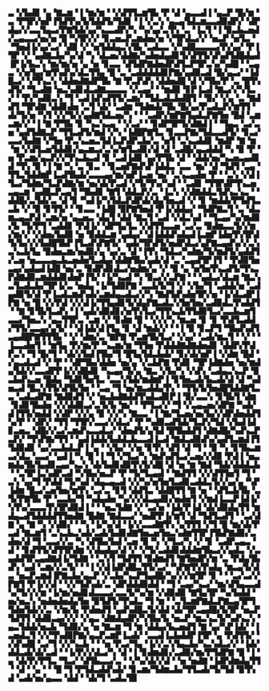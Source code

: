 ▃▝▞▙▟▊▝▄▝▇▃▆▝▐▝▆▞▆▝▝▞▟▜▜▃▆▜▙▝▛▝▟▝▄▃▃▟▐▝▄▃▛▝█▞▆▝▃▝▛▜▛▞▅▛▐▜▟▜▚▞▙▜▟▟▜▞▜▟▊▝▐▝▞▃▚▝▄▃▄▜▟▃▆▃▃▟▉▟▛▞▝▟▛▟▄▞▞▃▃▜▄▃▞▛▇▜▟▞▄▞▚▃▃▟▛▞▚▝▚▞▄▞▃▜▚▝▃▝▐▃▜▝▐▝▉▃▙▃▅▟▞▃▄▃▃▞▅▞▅▝█▝▚▜▛▞▞▝▊▃▅▃▛▃▆▟▅▞▅▝▞▜▛▟▃▞▞▝▅▃▛▝▅▜▃▝▝▜▅▟▐▞▄▞▃▞▝▟▉▝▞▝▅▜▟▟▄▃▚▜▙▝▃▟▃▃▝▞▚▟█▃▃▃▃▞▛▞▄▞▝▛▐▜▛▝▞▝▄▟▇▃▙▞▚▞▟▝▚▝▟▃▅▞▟▟▇▞▚▟▅▟▄▟▊▜▞▟▜▜▞▟▚▟▜▟█▟▄▟▐▛▐▞▙▃▚▝▆▞▆▞▅▝▄▝▅▝▊▃▃▝▟▜▟▛▇▟▅▟▛▟▜▃▛▜▛▃▚▞▚▟█▝▝▃▄▃▝▞▅▜▄▞▆▜▚▟▚▞▟▃▜▜▄▝█▝▃▝▃▟▟▟▟▟▊▛▇▞▄▟▉▃▟▝█▞▄▃▞▝▐▟█▃▞▝▞▜▚▃▚▝▟▟▅▟▇▟▛▜▙▝▇▝▛▃▛▟▚▝▟▟▅▟█▝▟▝▞▜▙▞▛▝▃▝█▜▚▟▜▞▝▜▃▟▇▝▅▃▚▟▊▟▃▟▇▃▃▃▃▝▞▃▄▞▝▝▆▟▉▝▊▛▐▃▟▝▇▃▞▞▚▜▃▞▝▝▛▞▚▟▉▃▚▝▜▝▃▟▐▟▚▟▜▜▞▃▆▞▝▜▟▃▟▃▙▟█▜▝▝▉▞▝▞▄▝▃▝▇▟▟▜▝▜▛▟▇▝▟▟▊▟▅▝▃▜▝▟▞▝▃▟▆▝▜▟▆▟▞▜▙▝█▞▄▞▛▃▟▃▛▞▆▜▜▝▟▞▜▞▅▝▚▜▝▞▞▜▞▞▄▟▇▜▟▃▅▞▚▝▝▝▃▟▛▞▆▛▇▜▄▟▃▛▇▜▅▝█▟▝▃▆▃▆▞▞▝▐▝▇▝▛▜▙▝▊▝▚▃▚▃▄▝▝▞▃▞▝▝▊▟▛▜▛▜▞▟▇▟▐▝▝▜▄▃▝▃▞▃▅▝▄▟▜▟▇▃▛▝▜▜▃▟▜▞▆▟▝▞▚▝▐▟█▛▇▜▃▝▊▃▃▛▇▞▜▟▃▃▟▜▞▝▊▃▞▃▃▞▙▟▇▝▞▜▅▝▛▃▚▃▅▃▜▟▐▃▛▟▛▃▙▞▃▝▅▜▝▃▚▃▟▟▊▝▆▟▛▝▇▝▆▝▆▝▞▟▜▃▅▜▟▟▊▞▄▃▆▃▞▃▚▞▆▜▃▟▊▞▟▝▟▝▃▟█▞▄▃▟▟▟▝▚▝▉▝▛▝▅▝▛▃▆▞▄▃▛▞▞▜▚▃▙▃▟▝▊▝▃▟▐▟▉▝▄▞▛▜▙▝▟▝▝▟▟▞▅▞▚▃▅▃▄▟▊▟▝▜▚▝▉▝▐▝▇▝▚▝▃▝▊▃▝▝▊▃▅▛▇▟▚▛▐▟▟▃▝▃▃▝▆▞▝▟▝▜▟▜▝▃▄▝▜▜▃▜▟▟▆▛▐▃▟▜▙▟▞▃▃▃▄▞▆▞▅▛▐▃▅▝▅▞▝▃▚▃▄▟▅▝▛▝▝▃▚▝▞▟▐▜▃▞▜▟▆▞▜▃▛▟▇▞▆▝▅▞▟▞▛▃▟▝▞▜▞▜▚▞▚▟▝▝▃▟▊▝▜▜▛▟▛▜▚▃▅▃▄▃▆▝▄▟█▃▛▃▄▜▝▜▙▟▊▝▇▜▝▟▟▃▛▞▃▝▐▃▚▝▞▟▇▟▟▃▜▟▚▃▚▃▝▝▟▟█▞▃▜▟▞▃▝▟▝▊▝▚▟▐▞▚▜▟▃▛▟▛▟▞▟▄▜▅▃▟▝▞▝▊▝▆▟▟▞▛▜▟▜▃▃▙▝▞▝▉▝▊▜▜▞▝▝▊▃▃▝▐▟█▝▉▛▇▜▅▟▝▛▐▞▟▟▄▞▝▜▟▛▇▃▜▝▃▝▟▃▆▃▄▃▛▟▝▃▆▞▅▝▄▃▅▃▝▟▄▜▝▟▟▝▇▃▜▝▃▟▝▞▟▃▚▟▝▝▜▃▄▞▚▞▆▟▉▞▙▝▜▞▛▜▝▃▟▟▊▝▛▟▐▞▝▟▛▜▄▜▃▝▞▟▜▜▃▃▅▝▃▞▃▝▉▟▆▃▃▜▞▞▆▞▆▞▞▝▞▟▅▞▙▟▉▝▅▝▉▟▟▃▆▝▄▟▄▞▝▟▐▟▟▟▚▟▄▟▐▃▆▛▐▟▅▜▚▜▛▟▜▞▙▞▞▞▙▟█▜▙▛▐▜▃▟▚▛▇▜▞▝▄▟▞▜▛▟▜▞▅▟▛▟▃▞▄▛▇▃▄▟▚▞▞▃▚▃▚▃▙▜▄▝▉▟▅▃▆▞▅▟▉▞▄▝▄▞▃▝▟▝▐▜▚▝▜▟▃▞▚▟▆▞▜▞▆▟▜▞▄▟▟▜▞▃▅▝▅▃▃▃▄▃▙▃▅▟▅▜▃▟▄▞▟▟▇▜▙▞▄▟▞▟▝▃▝▃▄▟▜▛▐▜▝▝▛▟▉▜▅▃▄▞▄▟▄▟▐▟█▝▅▞▃▝▉▟▛▟▊▟▃▞▅▟▆▞▄▝▞▝▉▝▄▝▅▜▅▜▚▃▟▜▞▜▚▃▛▟▇▟▉▃▆▟▟▟▊▟▅▛▐▜▞▝▐▞▚▃▟▝▚▝▉▃▞▞▃▛▇▝▝▝▄▟▃▞▟▃▆▝▇▃▚▃▜▃▟▃▙▞▜▛▐▞▃▝▅▟▄▝▐▞▜▟▉▛▇▝▃▃▙▜▞▜▝▞▝▞▙▞▜▝▃▟▟▞▅▝▃▟▄▟▉▜▞▟▝▛▐▃▟▃▆▟▚▟▞▃▆▟▄▃▟▃▞▞▚▝▇▟▜▟▚▟▅▜▛▞▅▝▐▞▟▃▟▛▐▛▇▝▅▝█▝▞▞▛▟▝▞▞▟▐▞▜▜▄▟▊▜▞▟▄▛▇▃▟▃▚▜▅▜▅▞▃▟▉▟▃▜▚▟▟▜▝▝▇▝▊▜▙▜▃▟▚▝▐▝▄▟▞▟▉▟▊▞▅▜▚▜▃▞▜▜▚▃▙▜▜▟▉▜▃▞▃▃▙▃▆▜▃▃▞▜▅▃▚▝▄▃▜▜▛▃▝▃▆▝▞▝▊▟▆▝█▝▝▞▞▞▚▝▆▃▅▝▊▝▊▝▛▟▜▃▟▟▞▜▜▞▃▃▄▞▄▜▞▝▝▟▐▟▞▟▐▜▄▝▊▝▟▝▆▟▞▞▝▝▐▝▉▝▊▃▛▜▝▜▙▟▚▟▜▃▄▟█▛▇▜▜▜▙▝▝▞▝▟▆▞▃▝▇▛▇▝▛▃▆▜▙▜▃▞▝▞▄▞▝▃▟▞▆▃▜▝▝▞▝▝▐▃▃▟▅▜▝▝▆▜▄▝▛▞▆▞▛▝▚▃▆▞▆▝▜▜▅▝▛▟▟▟▇▟▇▟▅▟▊▝▟▟▛▞▛▟▛▃▚▝▜▝█▞▜▝▝▟▞▞▙▟▐▜▙▞▜▝█▜▄▜▟▃▙▟▞▝▊▞▟▞▅▛▐▝▞▟▆▝█▟▝▞▄▃▟▃▟▝▞▝▛▝▝▟▛▜▙▞▟▟▅▝▅▞▄▝▞▃▙▛▇▝▛▟▊▝▜▛▐▟▇▟▅▝▅▞▆▟▄▜▟▞▞▃▃▟▛▛▐▞▞▟█▟▊▝▚▃▄▞▜▞▄▝▇▃▝▞▙▞▚▝▞▟▚▝▃▟▄▃▚▃▛▝▉▃▙▟▚▃▅▝█▟▄▝▜▟▊▜▅▜▃▝▃▃▚▜▟▞▆▟▆▛▐▝▊▜▅▃▟▞▙▃▟▞▟▝▟▝▚▟▅▃▟▝█▃▚▜▜▞▟▜▙▜▅▝▝▃▄▝▜▝▅▞▆▃▟▟▄▜▚▝▝▜▜▞▙▜▅▟█▜▟▟▇▜▃▃▝▃▟▃▟▛▇▝▇▟▉▟▜▝▞▝▅▃▙▟▇▟▟▜▚▟▃▟▊▛▐▝▉▞▃▃▚▝▊▜▙▜▝▟▆▝▊▟▊▜▙▟▅▝▞▞▟▟▉▃▞▃▜▞▙▝▆▞▝▝▛▜▃▞▞▝▜▝▞▃▄▃▅▞▟▛▇▝▚▟▞▟▐▜▜▞▅▟▟▝▞▟▛▝▞▞▄▝▉▝▞▞▚▝▇▃▃▝▐▝▇▞▜▃▅▞▅▞▙▞▞▟▛▟▅▟▟▜▚▞▛▝▝▟▛▞▝▜▜▝▜▜▛▞▃▃▞▞▟▃▞▝▛▝▚▟▉▃▟▜▟▞▜▃▛▞▜▟▝▞▙▟▐▟▊▃▅▃▝▟█▞▞▃▞▃▆▟▚▃▃▟▃▞▝▟▅▟▜▞▄▜▟▝█▜▙▟▟▜▝▟▇▟█▞▚▟▚▃▛▃▛▞▝▜▚▛▇▞▜▜▝▝▄▟▐▟▟▞▙▟▟▃▙▃▃▟▐▃▟▝▇▟▃▟▉▟▚▞▄▟▜▃▆▟▐▜▜▟▉▟▊▝▄▞▃▃▙▟▃▛▐▝▄▝▝▞▙▞▝▞▅▝▊▜▚▝▟▜▝▟▝▜▝▝▉▝▚▝▊▜▙▃▆▃▞▟▃▝▃▃▞▝▄▟▐▝▚▝█▝▐▝▜▝▞▜▃▞▚▝▆▟▚▟▜▃▞▃▅▞▞▟▉▝▛▟▐▝▅▃▆▟▄▜▙▜▄▟▊▃▄▞▚▃▚▝▟▞▙▟▊▟▉▜▚▜▞▟█▝▟▝▅▝▆▝▇▟▝▜▟▞▟▟▟▃▙▝▝▃▜▛▐▃▚▟▛▃▟▝▚▜▙▞▅▃▛▝▛▝▜▞▜▃▄▟▝▝▇▟▜▜▝▞▞▟▜▜▅▜▝▜▝▃▚▝▄▞▜▝▛▟▟▝▜▞▚▟▝▟▄▃▄▃▟▝▞▞▚▞▅▜▅▜▃▟▊▃▟▟▃▜▞▞▄▞▄▝▚▛▐▟▆▝█▃▞▃▅▜▅▞▆▜▚▝▃▞▃▝▊▜▝▟▟▜▃▝▟▟█▜▜▝▇▝▅▝▝▟▜▃▙▜▙▝▃▜▞▛▇▜▙▝▛▝▃▃▙▞▜▝▚▟▄▟▅▝▚▞▞▞▟▃▄▟▊▞▅▟▅▜▝▞▆▟▐▃▃▛▐▟▐▞▚▜▚▞▃▃▃▜▚▜▛▟▉▟▐▝▝▝▅▃▜▟▇▝▞▝▃▞▅▝▐▟▞▛▐▟▝▟▞▟▉▟▄▜▜▝▆▟▄▃▟▜▟▟▟▟▜▜▅▟▇▝█▟▇▝▇▟▃▃▞▝▅▟▛▛▐▞▆▜▝▟▝▜▟▜▃▟▜▝▝▃▞▟▇▝▄▝▇▝▚▝▞▟▉▞▝▝▚▝▐▞▚▞▟▝▐▞▞▃▃▟▇▜▚▝▄▜▜▜▝▞▜▝█▝▆▞▟▞▛▃▟▝▇▃▆▜▝▃▚▃▙▃▚▟▞▃▟▞▙▟▊▟▇▜▅▃▅▜▅▃▚▟▆▜▜▛▐▜▙▛▇▟▉▞▃▟▅▞▟▝▜▝▃▃▞▞▃▝▚▝▟▜▙▞▙▟▝▃▅▝▉▝▚▝▞▜▃▞▚▝▞▝▊▝▃▟▛▃▄▃▝▟▝▝▊▟▜▜▞▟▜▜▛▟▆▝▞▟▄▟▄▞▟▝▞▝▞▜▞▃▟▟▊▟▟▟▆▜▙▃▞▞▄▟▃▝▞▃▄▟▟▜▛▃▄▟▇▟▐▞▜▟▇▝▝▃▚▜▝▜▟▜▜▝▉▟▆▟▜▝▇▜▅▟▛▞▆▝▃▝▛▟▄▜▙▟▚▝▄▟▝▃▆▞▞▃▜▞▝▝▐▝▞▟▐▟▛▟█▃▜▜▞▃▞▝▚▛▇▜▚▜▚▟▄▝▆▃▄▜▞▟▃▝▅▃▛▃▆▟▐▛▇▃▙▞▄▃▛▝▞▃▙▞▚▃▛▜▄▟█▞▚▞▞▞▆▜▛▝▊▝▝▝▃▞▃▞▞▛▇▜▝▛▐▞▞▟▝▝▞▞▜▟▚▟▞▃▝▟▛▟▟▟▉▟▟▝▝▜▝▃▄▞▚▃▞▝▆▞▟▜▄▃▃▟▚▞▜▞▞▞▆▝▐▞▆▞▅▟▊▟▃▃▃▞▃▃▜▞▚▞▆▝▞▟▉▟▉▝▇▜▄▜▛▝▚▞▙▟▟▝▅▞▅▃▚▝▅▟▅▟▅▟▄▜▅▝▉▜▟▜▞▜▚▟▃▝▜▝▆▝▝▃▜▃▆▛▇▟▃▛▇▃▄▜▛▜▜▟▅▜▟▞▞▃▝▞▆▞▙▝▛▟▅▟▜▝▄▟▚▟█▃▜▞▟▟▝▟▞▜▛▃▄▟█▞▙▜▛▝▅▃▛▜▟▜▜▝▟▟▉▃▄▞▞▞▝▞▄▃▝▟▇▟▄▟▛▞▚▜▙▞▙▝▅▃▛▝▆▃▚▃▜▞▚▟▚▃▚▝▄▃▜▟▟▞▅▃▙▝▜▟▉▞▄▝▅▝▇▃▆▝▜▝▆▝▟▟▄▞▙▃▅▟▜▝▇▝▄▞▚▛▐▟▞▝▐▃▅▟▃▜▝▞▞▜▚▟▉▛▇▞▄▃▛▃▆▛▐▃▟▞▝▃▃▟▐▃▙▟▟▛▐▜▛▝▄▝▛▟▜▜▞▝▞▟▚▟█▝▃▞▜▝▞▞▚▃▙▝▝▝▅▝▛▃▞▜▄▝▐▞▞▃▚▜▄▃▙▞▚▃▚▟▃▞▞▝▐▟▞▟▟▃▟▞▟▞▃▟▝▝▐▞▛▞▞▟▃▞▚▝▟▝▐▝▊▟▆▟▊▞▃▟▉▞▆▞▛▜▟▛▇▝█▝▐▝▄▝▟▞▛▞▛▜▃▝▜▃▞▝▟▜▙▃▃▞▃▝▝▞▚▞▟▞▞▟▝▝▅▝▅▟▇▝▐▟▛▟▆▟▄▜▜▝▝▟▝▝▄▝▝▝█▝▜▝▛▜▟▃▟▟▚▟▞▝▊▃▆▞▜▟▆▃▙▞▜▜▃▟▞▜▞▜▟▝▉▜▚▟▝▃▟▞▅▞▄▃▃▝▟▟▝▝▟▞▜▝▃▟▃▜▉
